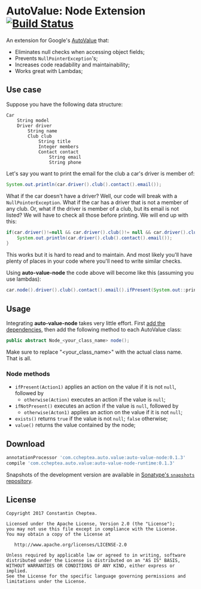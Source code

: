 # AutoValue: Node Extension [![Build Status](https://travis-ci.org/ccheptea/auto-value-node.svg?branch=master)](https://travis-ci.org/ccheptea/auto-value-node)

An extension for Google's [AutoValue](https://github.com/google/auto/tree/master/value) that:

* Eliminates null checks when accessing object fields;
* Prevents ``NullPointerException``'s;
* Increases code readability and maintainability;
* Works great with Lambdas;

## Use case

Suppose you have the following data structure:

```
Car
    String model
    Driver driver
        String name
        Club club
            String title
            Integer members
            Contact contact
                String email
                String phone
```

Let's say you want to print the email for the club a car's driver is member of:

```java
System.out.println(car.driver().club().contact().email());
```

What if the car doesn't have a driver? Well, our code will break with a ``NullPointerException``. What if the car has 
a driver that is not a member of any club. Or, what if the driver is member of a club, but its email is not listed?
We will have to check all those before printing. We will end up with this:

```java
if(car.driver()!=null && car.driver().club()!= null && car.driver().club().contact() != null){
    System.out.println(car.driver().club().contact().email());
}
```

This works but it is hard to read and to maintain. And most likely you'll have plenty of places in your code where
you'll need to write similar checks.

Using **auto-value-node** the code above will become like this (assuming you use lambdas):

```java 
car.node().driver().club().contact().email().ifPresent(System.out::println);
```

## Usage
Integrating **auto-value-node** takes very little effort. First [add the dependencies][download], then add the following
method to each AutoValue class:

```java
public abstract Node_<your_class_name> node();
```
Make sure to replace "<your_class_name>" with the actual class name. That is all.

### Node methods
* ``ifPresent(Action1)`` applies an action on the value if it is not ``null``, followed by
    * ``otherwise(Action)`` executes an action if the value is ``null``;
* ``ifNotPresent()`` executes an action if the value is ``null``, followed by
    * ``otherwise(Acton1)`` applies an action on the value if it is not ``null``;
* ``exists()`` returns ``true`` if the value is not ``null``; ``false`` otherwise;
* ``value()`` returns the value contained by the node;

## Download

```groovy
annotationProcessor 'com.ccheptea.auto.value:auto-value-node:0.1.3'
compile 'com.ccheptea.auto.value:auto-value-node-runtime:0.1.3'
 ```

Snapshots of the development version are available in [Sonatype's `snapshots` repository][snap].

## License


```
Copyright 2017 Constantin Cheptea.

Licensed under the Apache License, Version 2.0 (the "License");
you may not use this file except in compliance with the License.
You may obtain a copy of the License at

   http://www.apache.org/licenses/LICENSE-2.0

Unless required by applicable law or agreed to in writing, software
distributed under the License is distributed on an "AS IS" BASIS,
WITHOUT WARRANTIES OR CONDITIONS OF ANY KIND, either express or implied.
See the License for the specific language governing permissions and
limitations under the License.
```

[snap]: https://oss.sonatype.org/content/repositories/snapshots/
[download]: https://github.com/ccheptea/auto-value-node#download
